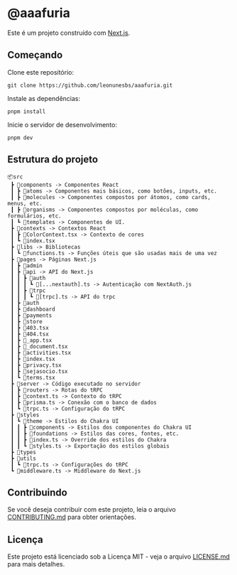 # @aaafuria

Este é um projeto construído com [Next.js](https://nextjs.org).

## Começando

Clone este repositório:

```
git clone https://github.com/leonunesbs/aaafuria.git
```

Instale as dependências:

```
pnpm install
```

Inicie o servidor de desenvolvimento:

```
pnpm dev
```

## Estrutura do projeto

```
📦src
 ┣ 📂components -> Componentes React
 ┃ ┣ 📂atoms -> Componentes mais básicos, como botões, inputs, etc.
 ┃ ┣ 📂molecules -> Componentes compostos por átomos, como cards, menus, etc.
 ┃ ┣ 📂organisms -> Componentes compostos por moléculas, como formulários, etc.
 ┃ ┗ 📂templates -> Componentes de UI.
 ┣ 📂contexts -> Contextos React
 ┃ ┣ 📜ColorContext.tsx -> Contexto de cores
 ┃ ┗ 📜index.tsx
 ┣ 📂libs -> Bibliotecas
 ┃ ┗ 📜functions.ts -> Funções úteis que são usadas mais de uma vez
 ┣ 📂pages -> Páginas Next.js
 ┃ ┣ 📂admin
 ┃ ┣ 📂api -> API do Next.js
 ┃ ┃ ┣ 📂auth
 ┃ ┃ ┃ ┗ 📜[...nextauth].ts -> Autenticação com NextAuth.js
 ┃ ┃ ┣ 📂trpc
 ┃ ┃ ┃ ┗ 📜[trpc].ts -> API do trpc
 ┃ ┣ 📂auth
 ┃ ┣ 📂dashboard
 ┃ ┣ 📂payments
 ┃ ┣ 📂store
 ┃ ┣ 📜403.tsx
 ┃ ┣ 📜404.tsx
 ┃ ┣ 📜_app.tsx
 ┃ ┣ 📜_document.tsx
 ┃ ┣ 📜activities.tsx
 ┃ ┣ 📜index.tsx
 ┃ ┣ 📜privacy.tsx
 ┃ ┣ 📜sejasocio.tsx
 ┃ ┗ 📜terms.tsx
 ┣ 📂server -> Código executado no servidor
 ┃ ┣ 📂routers -> Rotas do tRPC
 ┃ ┣ 📜context.ts -> Contexto do tRPC
 ┃ ┣ 📜prisma.ts -> Conexão com o banco de dados
 ┃ ┗ 📜trpc.ts -> Configuração do tRPC
 ┣ 📂styles
 ┃ ┗ 📂theme -> Estilos do Chakra UI
 ┃ ┃ ┣ 📂components -> Estilos dos componentes do Chakra UI
 ┃ ┃ ┣ 📂foundations -> Estilos das cores, fontes, etc.
 ┃ ┃ ┣ 📜index.ts -> Override dos estilos do Chakra
 ┃ ┃ ┗ 📜styles.ts -> Exportação dos estilos globais
 ┣ 📂types
 ┣ 📂utils
 ┃ ┗ 📜trpc.ts -> Configurações do tRPC
 ┗ 📜middleware.ts -> Middleware do Next.js
```

## Contribuindo

Se você deseja contribuir com este projeto, leia o arquivo [CONTRIBUTING.md](https://github.com/leonunesbs/aaafuria/CONTRIBUTING.md) para obter orientações.

## Licença

Este projeto está licenciado sob a Licença MIT - veja o arquivo [LICENSE.md](https://github.com/leonunesbs/aaafuria/blob/main/LICENSE.md) para mais detalhes.
